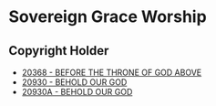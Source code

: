 # Sovereign Grace Worship

## Copyright Holder

- [20368 - BEFORE THE THRONE OF GOD ABOVE](/hymns/20368.md)
- [20930 - BEHOLD OUR GOD](/hymns/20930.md)
- [20930A - BEHOLD OUR GOD](/hymns/20930A.md)


